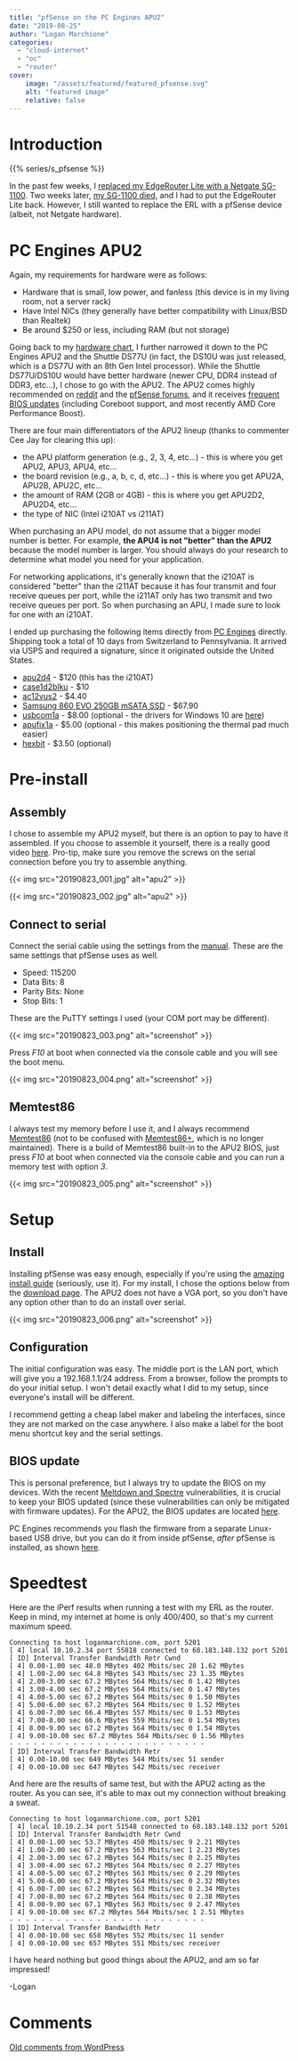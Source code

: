 ```yaml
---
title: "pfSense on the PC Engines APU2"
date: "2019-08-25"
author: "Logan Marchione"
categories: 
  - "cloud-internet"
  - "oc"
  - "router"
cover:
    image: "/assets/featured/featured_pfsense.svg"
    alt: "featured image"
    relative: false
---
```


# Introduction

{{% series/s_pfsense %}}

In the past few weeks, I [replaced my EdgeRouter Lite with a Netgate SG-1100](/2019/06/migrating-away-from-the-ubiquiti-edgerouter-lite/). Two weeks later, [my SG-1100 died,](/2019/07/my-sg-1100-died/) and I had to put the EdgeRouter Lite back. However, I still wanted to replace the ERL with a pfSense device (albeit, not Netgate hardware).

# PC Engines APU2

Again, my requirements for hardware were as follows:

- Hardware that is small, low power, and fanless (this device is in my living room, not a server rack)
- Have Intel NICs (they generally have better compatibility with Linux/BSD than Realtek)
- Be around $250 or less, including RAM (but not storage)

Going back to my [hardware chart](/2019/06/migrating-away-from-the-ubiquiti-edgerouter-lite/#hardware), I further narrowed it down to the PC Engines APU2 and the Shuttle DS77U (in fact, the DS10U was just released, which is a DS77U with an 8th Gen Intel processor). While the Shuttle DS77U/DS10U would have better hardware (newer CPU, DDR4 instead of DDR3, etc...), I chose to go with the APU2. The APU2 comes highly recommended on [reddit](https://www.reddit.com/r/PFSENSE/) and the [pfSense forums](https://forum.netgate.com/topic/95148/pc-engines-apu2-experiences), and it receives [frequent BIOS updates](https://pcengines.github.io/) (including Coreboot support, and most recently AMD Core Performance Boost).

There are four main differentiators of the APU2 lineup (thanks to commenter Cee Jay for clearing this up):

- the APU platform generation (e.g., 2, 3, 4, etc...) - this is where you get APU2, APU3, APU4, etc...
- the board revision (e.g., a, b, c, d, etc...) - this is where you get APU2A, APU2B, APU2C, etc...
- the amount of RAM (2GB or 4GB) - this is where you get APU2D2, APU2D4, etc...
- the type of NIC (Intel i210AT vs i211AT)

When purchasing an APU model, do not assume that a bigger model number is better. For example, **the APU4 is not "better" than the APU2** because the model number is larger. You should always do your research to determine what model you need for your application.

For networking applications, it's generally known that the i210AT is considered "better" than the i211AT because it has four transmit and four receive queues per port, while the i211AT only has two transmit and two receive queues per port. So when purchasing an APU, I made sure to look for one with an i210AT.

I ended up purchasing the following items directly from [PC Engines](https://pcengines.ch/order.htm) directly. Shipping took a total of 10 days from Switzerland to Pennsylvania. It arrived via USPS and required a signature, since it originated outside the United States.

- [apu2d4](https://pcengines.ch/apu2d4.htm) - $120 (this has the i210AT)
- [case1d2blku](https://pcengines.ch/case1d2blku.htm) - $10
- [ac12vus2](https://pcengines.ch/ac12vus2.htm) - $4.40
- [Samsung 860 EVO 250GB mSATA SSD](https://www.amazon.com/dp/B07864YNTZ/) - $67.90
- [usbcom1a](https://www.pcengines.ch/usbcom1a.htm) - $8.00 (optional - the drivers for Windows 10 are [here](https://www.silabs.com/products/development-tools/software/usb-to-uart-bridge-vcp-drivers))
- [apufix1a](https://www.pcengines.ch/apufix1a.htm) - $5.00 (optional - this makes positioning the thermal pad much easier)
- [hexbit](https://www.pcengines.ch/hexbit.htm) - $3.50 (optional)

# Pre-install

## Assembly

I chose to assemble my APU2 myself, but there is an option to pay to have it assembled. If you choose to assemble it yourself, there is a really good video [here](https://www.youtube.com/watch?v=ft_Ic2ZdLHw). Pro-tip, make sure you remove the screws on the serial connection before you try to assemble anything.

{{< img src="20190823_001.jpg" alt="apu2" >}}

{{< img src="20190823_002.jpg" alt="apu2" >}}

## Connect to serial

Connect the serial cable using the settings from the [manual](https://pcengines.ch/pdf/apu2.pdf). These are the same settings that pfSense uses as well.

- Speed: 115200
- Data Bits: 8
- Parity Bits: None
- Stop Bits: 1

These are the PuTTY settings I used (your COM port may be different).

{{< img src="20190823_003.png" alt="screenshot" >}}

Press _F10_ at boot when connected via the console cable and you will see the boot menu.

{{< img src="20190823_004.png" alt="screenshot" >}}

## Memtest86

I always test my memory before I use it, and I always recommend [Memtest86](https://www.memtest86.com/download.htm) (not to be confused with [Memtest86+](https://www.memtest.org/), which is no longer maintained). There is a build of Memtest86 built-in to the APU2 BIOS, just press _F10_ at boot when connected via the console cable and you can run a memory test with option _3_.

{{< img src="20190823_005.png" alt="screenshot" >}}

# Setup

## Install

Installing pfSense was easy enough, especially if you're using the [amazing install guide](https://docs.netgate.com/pfsense/en/latest/install/index.html#installing) (seriously, use it). For my install, I chose the options below from the [download page](https://www.pfsense.org/download/). The APU2 does not have a VGA port, so you don't have any option other than to do an install over serial.

{{< img src="20190823_006.png" alt="screenshot" >}}

## Configuration

The initial configuration was easy. The middle port is the LAN port, which will give you a 192.168.1.1/24 address. From a browser, follow the prompts to do your initial setup. I won't detail exactly what I did to my setup, since everyone's install will be different.

I recommend getting a cheap label maker and labeling the interfaces, since they are not marked on the case anywhere. I also make a label for the boot menu shortcut key and the serial settings.

## BIOS update

This is personal preference, but I always try to update the BIOS on my devices. With the recent [Meltdown and Spectre](https://meltdownattack.com/) vulnerabilities, it is crucial to keep your BIOS updated (since these vulnerabilities can only be mitigated with firmware updates). For the APU2, the BIOS updates are located [here](https://pcengines.github.io/).

PC Engines recommends you flash the firmware from a separate Linux-based USB drive, but you can do it from inside pfSense, _after_ pfSense is installed, as shown [here](https://forum.netgate.com/topic/95148/pc-engines-apu2-experiences/214).

# Speedtest

Here are the iPerf results when running a test with my ERL as the router. Keep in mind, my internet at home is only 400/400, so that's my current maximum speed.

```
Connecting to host loganmarchione.com, port 5201
[ 4] local 10.10.2.34 port 55818 connected to 68.183.148.132 port 5201
[ ID] Interval Transfer Bandwidth Retr Cwnd
[ 4] 0.00-1.00 sec 48.0 MBytes 402 Mbits/sec 28 1.62 MBytes 
[ 4] 1.00-2.00 sec 64.8 MBytes 543 Mbits/sec 23 1.35 MBytes 
[ 4] 2.00-3.00 sec 67.2 MBytes 564 Mbits/sec 0 1.42 MBytes 
[ 4] 3.00-4.00 sec 67.2 MBytes 564 Mbits/sec 0 1.47 MBytes 
[ 4] 4.00-5.00 sec 67.2 MBytes 564 Mbits/sec 0 1.50 MBytes 
[ 4] 5.00-6.00 sec 67.2 MBytes 564 Mbits/sec 0 1.52 MBytes 
[ 4] 6.00-7.00 sec 66.4 MBytes 557 Mbits/sec 0 1.53 MBytes 
[ 4] 7.00-8.00 sec 66.6 MBytes 559 Mbits/sec 0 1.54 MBytes 
[ 4] 8.00-9.00 sec 67.2 MBytes 564 Mbits/sec 0 1.54 MBytes 
[ 4] 9.00-10.00 sec 67.2 MBytes 564 Mbits/sec 0 1.56 MBytes 
- - - - - - - - - - - - - - - - - - - - - - - - -
[ ID] Interval Transfer Bandwidth Retr
[ 4] 0.00-10.00 sec 649 MBytes 544 Mbits/sec 51 sender
[ 4] 0.00-10.00 sec 647 MBytes 542 Mbits/sec receiver
```

And here are the results of same test, but with the APU2 acting as the router. As you can see, it's able to max out my connection without breaking a sweat.

```
Connecting to host loganmarchione.com, port 5201
[ 4] local 10.10.2.34 port 51548 connected to 68.183.148.132 port 5201
[ ID] Interval Transfer Bandwidth Retr Cwnd
[ 4] 0.00-1.00 sec 53.7 MBytes 450 Mbits/sec 9 2.21 MBytes
[ 4] 1.00-2.00 sec 67.2 MBytes 563 Mbits/sec 1 2.23 MBytes
[ 4] 2.00-3.00 sec 67.2 MBytes 564 Mbits/sec 0 2.25 MBytes
[ 4] 3.00-4.00 sec 67.2 MBytes 564 Mbits/sec 0 2.27 MBytes
[ 4] 4.00-5.00 sec 67.2 MBytes 563 Mbits/sec 0 2.29 MBytes
[ 4] 5.00-6.00 sec 67.2 MBytes 564 Mbits/sec 0 2.32 MBytes
[ 4] 6.00-7.00 sec 67.2 MBytes 563 Mbits/sec 0 2.34 MBytes
[ 4] 7.00-8.00 sec 67.2 MBytes 564 Mbits/sec 0 2.38 MBytes
[ 4] 8.00-9.00 sec 67.1 MBytes 563 Mbits/sec 0 2.47 MBytes
[ 4] 9.00-10.00 sec 67.2 MBytes 564 Mbits/sec 1 2.51 MBytes
- - - - - - - - - - - - - - - - - - - - - - - - -
[ ID] Interval Transfer Bandwidth Retr
[ 4] 0.00-10.00 sec 658 MBytes 552 Mbits/sec 11 sender
[ 4] 0.00-10.00 sec 657 MBytes 551 Mbits/sec receiver
```

I have heard nothing but good things about the APU2, and am so far impressed!

\-Logan

# Comments

[Old comments from WordPress](/2019/08/pfsense-on-the-pc-engines-apu2/comments.txt)